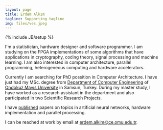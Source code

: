 ```yaml
---
layout: page
title: Erdem Alkım
tagline: Supporting tagline
img: files/ves.jpeg
---
```

{% include JB/setup %}


I'm a statistician, hardware designer and software programmer. I am studying on the FPGA implementations of some algorithms that have applications in cryptography, coding theory, signal processing and machine learning. I am also interested in computer architecture, parallel programming, heterogeneous computing and hardware accelerators.

Currently I am searching for PhD possition in Computer Architecture. 
I have just had my MSc. degree from [Department of Computer Engineering][dep] 
of [Ondokuz Mayıs University](http://www.omu.edu.tr/) in Samsun, Turkey. 
During my master study, I have worked as a research assistant in the
department and also participated in two
Scientific Research Projects.

I have [published](/pubs.html) papers on topics in artificial neural networks, hardware implementation and parallel processing. 

I can be reached at work by email at [erdem.alkim@ce.omu.edu.tr](mailto:erdem.alkim@ce.omu.edu.tr).

[dep]:http://ce.omu.edu.tr/a/en/
